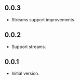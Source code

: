 ## 0.0.3

- Streams support improvements.

## 0.0.2

- Support streams.

## 0.0.1

- Initial version.
